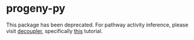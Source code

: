 # progeny-py

This package has been deprecated. For pathway activity inference, please visit [decoupler](https://github.com/saezlab/decoupler-py), specifically [this](https://decoupler-py.readthedocs.io/en/latest/notebooks/progeny.html) tutorial.
